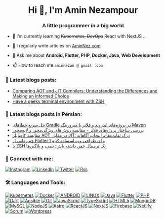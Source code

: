 ﻿<h1 align="center">Hi 👋, I'm Amin Nezampour</h1>
<h3 align="center">A little programmer in a big world</h3>

- 🌱 I’m currently learning ~~Kubernetes, DevOps~~ React with NextJS ...

- 📝 I regularly write articles on [AminNez.com](https://aminnez.com)

- 💬 Ask me about **Android, Flutter, PHP, Docker, Java, Web Development**

- 📫 How to reach me `aminnezam @ gmail .com`

### 📕 Latest blogs posts:
<!-- BLOG-POST-LIST:START -->
- [Comparing AOT and JIT Compilers: Understanding the Differences and Making an Informed Choice](https://aminnez.com/programming-concepts/jit-vs-aot-compiler-pros-cons)
- [Have a geeky terminal environment with ZSH](https://aminnez.com/linux/zsh-the-z-shell)
<!-- BLOG-POST-LIST:END -->

### 📕 Latest blogs posts in Persian:
<!-- PERSIAN-BLOG-POST-LIST:START -->
- [حل سریع خطاهای Gradle در پروژه‌های اندروید و فلاتر با میرورینگ Maven](https://fa.aminnez.com/flutter/maven-mirror-for-gradle-error)
- [بررسی ساختار پروژه‌های فلاتر - مقایسه روش‌های ویژگی‌محور و لایه‌محور](https://fa.aminnez.com/flutter/flutter-project-structure)
- [مقایسه کامپایلر AOT در مقابل JIT: درک تفاوت‌ها و انتخاب آگاهانه](https://fa.aminnez.com/programming-concepts/jit-vs-aot-compiler-pros-cons)
- [چه زمانی از Flutter برای طراحی وب استفاده کنیم؟](https://fa.aminnez.com/flutter/should-use-flutter-web)
- [با ZSH یک ترمینال خفن داشته باش: نصب و پلاگین‌ها](https://fa.aminnez.com/linux/zsh-the-z-shell)
<!-- PERSIAN-BLOG-POST-LIST:END -->

### 🔗 Connect with me:

[![Instagram](https://img.shields.io/badge/Instagram-brown.svg?style=for-the-badge&logo=Instagram&logoColor=white)](https://instagram.com/aminnezampour)
[![LinkedIn](https://img.shields.io/badge/LinkedIn-%230077B5.svg?style=for-the-badge&logo=linkedin&logoColor=white)](https://linkedin.com/in/nezampour)
[![Twitter](https://img.shields.io/badge/Twitter-%231DA1F2.svg?style=for-the-badge&logo=Twitter&logoColor=white)](https://twitter.com/nezampour)
[![Rss](https://img.shields.io/badge/Rss-orange.svg?style=for-the-badge&logo=rss&logoColor=white)](https://aminnez.com/rss)

### 🛠️ Languages and Tools:

[![Kubernetes](https://img.shields.io/badge/kubernetes-%23326ce5.svg?style=flat-square&logo=kubernetes&logoColor=white)](https://kubernetes.io/)
[![Docker](https://img.shields.io/badge/docker-%230db7ed.svg?style=flat-square&logo=docker&logoColor=white)](https://www.docker.com/)
[![ANDROID](https://img.shields.io/badge/android-%2320232a.svg?style=flat-square&logo=android&logoColor=%a4c639)](https://developer.android.com/)
[![LINUX](https://img.shields.io/badge/Linux-FCC624?style=flat-square&logo=linux&logoColor=black)](https://www.linux.org/)
[![Java](https://img.shields.io/badge/java-%23ED8B00.svg?style=flat-square&logo=java&logoColor=white)](https://www.java.com/)
[![Flutter](https://img.shields.io/badge/Flutter-%2302569B.svg?style=flat-square&logo=Flutter&logoColor=white)](https://flutter.dev/)
[![PHP](https://img.shields.io/badge/php-%23777BB4.svg?style=flat-square&logo=php&logoColor=white)](https://www.php.net/)
[![Dart](https://img.shields.io/badge/dart-%230175C2.svg?style=flat-square&logo=dart&logoColor=white)](https://dart.dev/)
[![Ansible](https://img.shields.io/badge/ansible-%231A1918.svg?style=flat-square&logo=ansible&logoColor=white)](https://www.ansible.com/)
[![Git](https://img.shields.io/badge/Git-%23E34F26.svg?style=flat-square&logo=git&logoColor=white)](https://git-scm.com/)
[![JavaScript](https://img.shields.io/badge/javascript-%23323330.svg?style=flat-square&logo=javascript&logoColor=%23F7DF1E)](https://developer.mozilla.org/en-US/docs/Web/JavaScript)
[![TypeScript](https://img.shields.io/badge/typescript-%23007ACC.svg?style=flat-square&logo=typescript&logoColor=white)](https://www.typescriptlang.org/)
[![HTML5](https://img.shields.io/badge/html5-%23E34F26.svg?style=flat-square&logo=html5&logoColor=white)](https://www.w3.org/html/)
[![MongoDB](https://img.shields.io/badge/MongoDB-%234ea94b.svg?style=flat-square&logo=mongodb&logoColor=white)](https://www.mongodb.com/)
[![MySQL](https://img.shields.io/badge/mysql-%2300f.svg?style=flat-square&logo=mysql&logoColor=white)](https://www.mysql.com/)
[![NodeJS](https://img.shields.io/badge/node.js-green?style=flat-square&logo=node.js&logoColor=white)](https://nodejs.org/)
[![Astro](https://img.shields.io/badge/Astro-%23E34F26.svg?style=flat-square&logo=astro&logoColor=white)](https://astro.build)
[![ReactJS](https://img.shields.io/badge/ReactJS-blue.svg?style=flat-square&logo=react&logoColor=white)](https://react.dev/)
[![NextJS](https://img.shields.io/badge/NextJS-black.svg?style=flat-square&logo=nextdotjs&logoColor=white)](https://nextjs.org/)
[![Firebase](https://img.shields.io/badge/firebase-%23039BE5.svg?style=flat-square&logo=firebase)](https://firebase.google.com/)
[![Netlify](https://img.shields.io/badge/netlify-%23000000.svg?style=flat-square&logo=netlify&logoColor=#00C7B7)](https://netlify.com/)
[![Scrum](https://img.shields.io/badge/Scrum-%230A0FFF.svg?style=flat-square&logo=scrum&logoColor=white)](https://www.scrum.org/)
[![Wordpress](https://img.shields.io/badge/Wordpress-white.svg?style=flat-square&logo=wordpress&logoColor=black)](https://wordpress.com)
